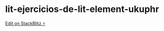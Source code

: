 # lit-ejercicios-de-lit-element-ukuphr

[Edit on StackBlitz ⚡️](https://stackblitz.com/edit/ejercicios-de-lit-element-ukuphr)